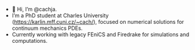 - 👋 Hi, I’m @cachja.
- I’m a PhD student at Charles University (https://karlin.mff.cuni.cz/~cach/), focused on numerical solutions for continuum mechanics PDEs.
- Currently working with legacy FEniCS and Firedrake for simulations and computations.

